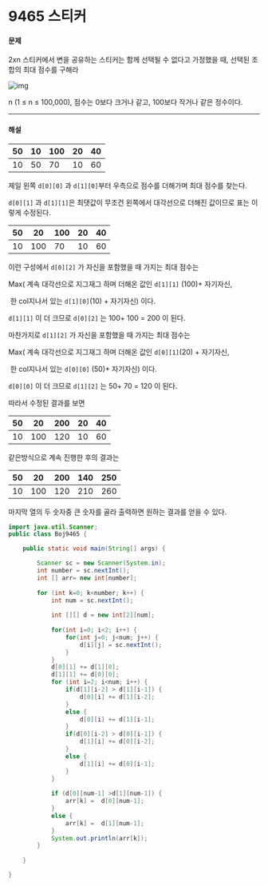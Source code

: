 # 9465 스티커

#### 문제



2xn 스티커에서 변을 공유하는 스티커는 함께 선택될 수 없다고 가정했을 때, 선택된 조합의 최대 점수를 구해라

![img](https://www.acmicpc.net/upload/images/sticker.png)

n (1 ≤ n ≤ 100,000), 점수는 0보다 크거나 같고, 100보다 작거나 같은 정수이다. 

---

#### 해설



| **50** | 10   | 100  | 20   | 40   |
| ------ | ---- | ---- | ---- | ---- |
| 10     | 50   | 70   | 10   | 60   |

제일 왼쪽 ```d[0][0]``` 과 ```d[1][0]```부터 우측으로 점수를 더해가며 최대 점수를 찾는다.



 ```d[0][1]``` 과 ```d[1][1]```은 최댓값이 무조건 왼쪽에서 대각선으로 더해진 값이므로  표는 이렇게 수정된다. 

| 50   | 20   | 100  | 20   | 40   |
| ---- | ---- | ---- | ---- | ---- |
| 10   | 100  | 70   | 10   | 60   |



이런 구성에서  ```d[0][2]``` 가 자신을 포함했을 때 가지는 최대 점수는 

Max( 계속 대각선으로 지그재그 하며 더해온 값인  ```d[1][1]``` (100)+ 자기자신,

​					한 col지나서 있는 ```d[1][0]```(10) + 자기자신)  이다.

```d[1][1]``` 이 더 크므로  ```d[0][2]```  는 100+ 100 = 200  이 된다.



마찬가지로   ```d[1][2]``` 가 자신을 포함했을 때 가지는 최대 점수는 

Max( 계속 대각선으로 지그재그 하며 더해온 값인  ```d[0][1]```(20) + 자기자신,

​					한 col지나서 있는 ```d[0][0]``` (50)+ 자기자신)  이다.

```d[0][0]``` 이 더 크므로  ```d[1][2]```  는 50+ 70 = 120  이 된다.

 

따라서 수정된 결과를 보면

| 50   | 20   | 200  | 20   | 40   |
| ---- | ---- | ---- | ---- | ---- |
| 10   | 100  | 120  | 10   | 60   |

같은방식으로 계속 진행한 후의 결과는 

| 50   | 20   | 200  | 140  | 250  |
| ---- | ---- | ---- | ---- | ---- |
| 10   | 100  | 120  | 210  | 260  |



마지막 열의 두 숫자중 큰 숫자를 골라 출력하면 원하는 결과를 얻을 수 있다.



```java
import java.util.Scanner;
public class Boj9465 {

	public static void main(String[] args) {

		Scanner sc = new Scanner(System.in);
		int number = sc.nextInt();
		int [] arr= new int[number];
		
		for (int k=0; k<number; k++) {
			int num = sc.nextInt();
			
			int [][] d = new int[2][num];
			
			for(int i=0; i<2; i++) {
				for(int j=0; j<num; j++) {
					d[i][j] = sc.nextInt();
				}
			}
			d[0][1] += d[1][0];
			d[1][1] += d[0][0];
			for (int i=2; i<num; i++) {
				if(d[1][i-2] > d[1][i-1]) {
					d[0][i] += d[1][i-2];
				}
				else {
					d[0][i] += d[1][i-1];
				}
				if(d[0][i-2] > d[0][i-1]) {
					d[1][i] += d[0][i-2];
				}
				else {
					d[1][i] += d[0][i-1];
				}
			}
			
			if (d[0][num-1] >d[1][num-1]) {
				arr[k] =  d[0][num-1];
			}
			else {
				arr[k] =  d[1][num-1];		
			}
			System.out.println(arr[k]);	
		}
		
	}

}
```